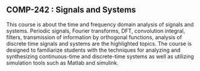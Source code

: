## COMP-242 : Signals and Systems

This course is about the time and frequency domain analysis of signals and systems. Periodic signals, Fourier transforms, DFT, convolution integral, filters, transmission of information by orthogonal functions, analysis of discrete time signals and systems are the highlighted topics. The course is designed to familiarize students with the techniques for analyzing and synthesizing continuous-time and discrete-time systems as well as utilizing simulation tools such as Matlab and simulink.
